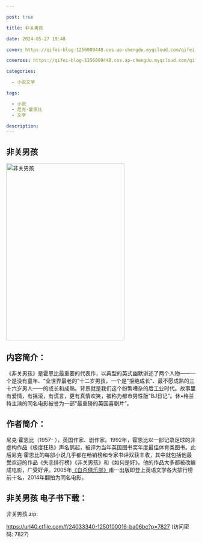 ```yaml
---

post: true

title: 非关男孩

date: 2024-05-27 19:48

cover: https://qifei-blog-1256009448.cos.ap-chengdu.myqcloud.com/qifei-blog/6620bf360ea9cb14036aecd0.jpg

coveross: https://qifei-blog-1256009448.cos.ap-chengdu.myqcloud.com/qifei-blog/6620bf360ea9cb14036aecd0.jpg

categories:

  - 小说文学

tags:

  - 小说
  - 尼克·霍恩比
  - 文学

description:
---
```


## 非关男孩
<img alt="非关男孩 " class="aligncenter loaded" data-was-processed="true" decoding="async" fetchpriority="high" height="471" src="https://qifei-blog-1256009448.cos.ap-chengdu.myqcloud.com/qifei-blog/6620bf360ea9cb14036aecd0.jpg " style="cursor: zoom-in;" width="314"/>

## 内容简介：

《非关男孩》是霍恩比最重要的代表作，以典型的英式幽默讲述了两个人物——一个是没有童年、“全世界最老的”十二岁男孩，一个是“拒绝成长”、最不愿成熟的三十六岁男人——的成长和成熟。背景就是我们这个纷繁嘈杂的后工业时代。故事里有爱情，有摇滚，有谎言，更有真情欢笑，被称为都市男性版“BJ日记”。休•格兰特主演的同名电影被誉为一部“最重磅的英国喜剧片”。

## 作者简介：

尼克·霍恩比（1957- ），英国作家、剧作家。1992年，霍恩比以一部记录足球的非虚构作品《极度狂热》声名鹊起，被评为当年英国图书奖年度最佳体育类图书。此后尼克·霍恩比的每部小说几乎都在畅销榜和专家书评双获丰收，其中就包括他最受欢迎的作品《失恋排行榜》《非关男孩》和《如何是好》。他的作品大多都被改编成电影，广受好评。2005年<a href="https://www.huibooks.com/4788.html">《自杀俱乐部》</a>甫一出版即登上英语文学各大排行榜前十名，2014年翻拍为同名电影。

## 非关男孩 电子书下载：
非关男孩.zip: 

https://url40.ctfile.com/f/24033340-1250100016-ba06bc?p=7827 (访问密码: 7827)
